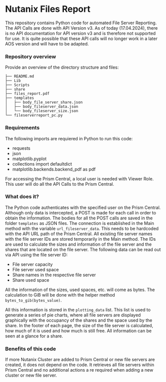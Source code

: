# Nutanix Files Report
This repository contains Python code for automated File Server Reporting. The API Calls are done 
with API Version v3. As of today (17.04.2024), there is no API documentation for API version v3 
and is therefore not supported for use. It is quite possible that these API calls will no 
longer work in a later AOS version and will have to be adapted.

### Repository overview

Provide an overview of the directory structure and files:
````
├── README.md
├── Lib
├── Scripts
├── share
├── files_report.pdf
├── templates
│   ├── body_file_server_share.json
│   ├── body_fileserver_data.json
│   └── body_fileserver_size.json
└── fileserverreport_pc.py
````
### Requirements
The following imports are requiered in Python to run this code:
- requests
- json
- matplotlib.pyplot 
- collections import defaultdict
- matplotlib.backends.backend_pdf as pdf

For accessing the Prism Central, a local user is needed with Viewer Role. This user will do all the API Calls to 
the Prism Central.  

### What does it?
The Python code authenticates with the specified user on the Prism Central. Although only data is intercepted, 
a POST is made for each call in order to obtain the information. The bodies for all the POST calls are
saved in the folder `templates` as JSON files. 
The connection is established in the 
Main method with the variable `url_fileserver_data`. This needs to be hardcoded with the API URL 
path of the Prism Central. All existing file server names with the file server IDs are stored 
temporarily in the Main method. The IDs are used to calculate the sizes and information of the 
file server and the shares that are located on the file server. The following data can be read out via API using 
the file server ID: 
- File server capacity
- File server used space
- Share names in the respective file server
- Share used space

All the information of the sizes, used spaces, etc. will come as bytes. The calculation to GiB will 
be done with the helper method `bytes_to_gib(bytes_value)`.

All this information is stored in the `plotting_data` list. This list is used to generate a series of 
pie charts, where all file servers are displayed graphically with the occupancy of the shares and the 
space used by the share. In the footer of each page, the size of the file server is calculated, 
how much of it is used and how much is still free. All information can be seen at a glance for a share.

### Benefits of this code
If more Nutanix Cluster are added to Prism Central or new file servers are created, it does not 
depend on the code. It retrieves all file servers within Prism Central and no additional actions a
re required when adding a new cluster or new file server.



